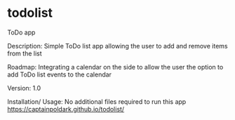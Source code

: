 # todolist
ToDo app

Description:
Simple ToDo list app allowing the user to add and remove items from the list

Roadmap:
Integrating a calendar on the side to allow the user the option to add ToDo list events to the calendar

Version:
1.0

Installation/ Usage:
No additional files required to run this app
https://captainpoldark.github.io/todolist/